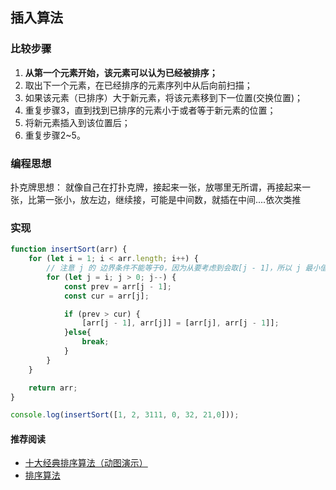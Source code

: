 ## 插入算法
### 比较步骤
1. **从第一个元素开始，该元素可以认为已经被排序；**
2. 取出下一个元素，在已经排序的元素序列中从后向前扫描；
3. 如果该元素（已排序）大于新元素，将该元素移到下一位置(交换位置)；
4. 重复步骤3，直到找到已排序的元素小于或者等于新元素的位置；
5. 将新元素插入到该位置后；
6. 重复步骤2~5。
### 编程思想
扑克牌思想： 就像自己在打扑克牌，接起来一张，放哪里无所谓，再接起来一张，比第一张小，放左边，继续接，可能是中间数，就插在中间....依次类推
### 实现
```js
function insertSort(arr) {
    for (let i = 1; i < arr.length; i++) {
        // 注意 j 的 边界条件不能等于0，因为从要考虑到会取[j - 1]，所以 j 最小值为1
        for (let j = i; j > 0; j--) {
            const prev = arr[j - 1];
            const cur = arr[j];

            if (prev > cur) {
                [arr[j - 1], arr[j]] = [arr[j], arr[j - 1]];
            }else{
                break;
            }
        }
    }

    return arr;
}

console.log(insertSort([1, 2, 3111, 0, 32, 21,0]));
```

#### 推荐阅读
- [十大经典排序算法（动图演示）](https://www.cnblogs.com/onepixel/p/7674659.html)
- [排序算法](https://zxpsuper.github.io/Demo/advanced_front_end/suanfa/sort.html#_1-%E5%86%92%E6%B3%A1%E6%8E%92%E5%BA%8F)
